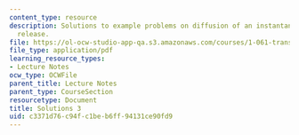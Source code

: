 ```yaml
---
content_type: resource
description: Solutions to example problems on diffusion of an instantaneous point
  release.
file: https://ol-ocw-studio-app-qa.s3.amazonaws.com/courses/1-061-transport-processes-in-the-environment-fall-2008/c3371d76c94fc1beb6ff94131ce90fd9_solutions3.pdf
file_type: application/pdf
learning_resource_types:
- Lecture Notes
ocw_type: OCWFile
parent_title: Lecture Notes
parent_type: CourseSection
resourcetype: Document
title: Solutions 3
uid: c3371d76-c94f-c1be-b6ff-94131ce90fd9
---
```

